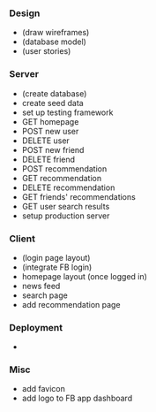 ### Design
- (draw wireframes)
- (database model)
- (user stories)

### Server
- (create database)
- create seed data
- set up testing framework
- GET homepage
- POST new user
- DELETE user
- POST new friend
- DELETE friend
- POST recommendation
- GET recommendation
- DELETE recommendation
- GET friends' recommendations
- GET user search results
- setup production server

### Client
- (login page layout)
- (integrate FB login)
- homepage layout (once logged in)
- news feed
- search page
- add recommendation page

### Deployment
- 

### Misc
- add favicon
- add logo to FB app dashboard
